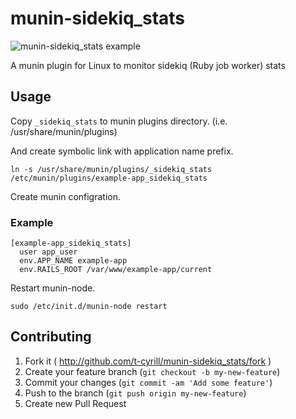 # munin-sidekiq_stats

![munin-sidekiq_stats example](https://raw.githubusercontent.com/t-cyrill/munin-sidekiq_stats/master/images/example.png "munin-sidekiq_stats example")

A munin plugin for Linux to monitor sidekiq (Ruby job worker) stats

Usage
----------------

Copy `_sidekiq_stats` to munin plugins directory. (i.e. /usr/share/munin/plugins)

And create symbolic link with application name prefix.

```
ln -s /usr/share/munin/plugins/_sidekiq_stats /etc/munin/plugins/example-app_sidekiq_stats
```

Create munin configration.

### Example

```
[example-app_sidekiq_stats]
  user app_user
  env.APP_NAME example-app
  env.RAILS_ROOT /var/www/example-app/current
```

Restart munin-node.

```
sudo /etc/init.d/munin-node restart
```

## Contributing

1. Fork it ( http://github.com/t-cyrill/munin-sidekiq_stats/fork )
2. Create your feature branch (`git checkout -b my-new-feature`)
3. Commit your changes (`git commit -am 'Add some feature'`)
4. Push to the branch (`git push origin my-new-feature`)
5. Create new Pull Request
